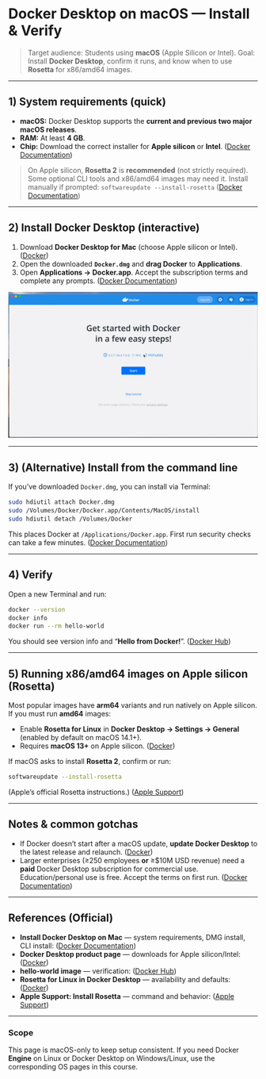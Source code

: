 # Docker Desktop on macOS — Install & Verify

> Target audience: Students using **macOS** (Apple Silicon or Intel).
> Goal: Install **Docker Desktop**, confirm it runs, and know when to use **Rosetta** for x86/amd64 images.

---

## 1) System requirements (quick)

* **macOS:** Docker Desktop supports the **current and previous two major macOS releases**.
* **RAM:** At least **4 GB**.
* **Chip:** Download the correct installer for **Apple silicon** or **Intel**. ([Docker Documentation][1])

> On Apple silicon, **Rosetta 2** is **recommended** (not strictly required). Some optional CLI tools and x86/amd64 images may need it. Install manually if prompted:
> `softwareupdate --install-rosetta` ([Docker Documentation][1])

---

## 2) Install Docker Desktop (interactive)

1. Download **Docker Desktop for Mac** (choose Apple silicon or Intel). ([Docker][2])
2. Open the downloaded **`Docker.dmg`** and **drag Docker** to **Applications**.
3. Open **Applications → Docker.app**. Accept the subscription terms and complete any prompts. ([Docker Documentation][1])

<p align="center">

<img src="asset/Docker_mac.png" alt="Docker Desktop for Mac" />

</p>


---

## 3) (Alternative) Install from the command line

If you’ve downloaded `Docker.dmg`, you can install via Terminal:

```bash
sudo hdiutil attach Docker.dmg
sudo /Volumes/Docker/Docker.app/Contents/MacOS/install
sudo hdiutil detach /Volumes/Docker
```

This places Docker at `/Applications/Docker.app`. First run security checks can take a few minutes. ([Docker Documentation][1])

---

## 4) Verify

Open a new Terminal and run:

```bash
docker --version
docker info
docker run --rm hello-world
```

You should see version info and “**Hello from Docker!**”. ([Docker Hub][3])

---

## 5) Running x86/amd64 images on Apple silicon (Rosetta)

Most popular images have **arm64** variants and run natively on Apple silicon. If you must run **amd64** images:

* Enable **Rosetta for Linux** in **Docker Desktop → Settings → General** (enabled by default on macOS 14.1+).
* Requires **macOS 13+** on Apple silicon. ([Docker][4])

If macOS asks to install **Rosetta 2**, confirm or run:

```bash
softwareupdate --install-rosetta
```

(Apple’s official Rosetta instructions.) ([Apple Support][5])

---

## Notes & common gotchas

* If Docker doesn’t start after a macOS update, **update Docker Desktop** to the latest release and relaunch. ([Docker][6])
* Larger enterprises (≥250 employees **or** ≥\$10M USD revenue) need a **paid** Docker Desktop subscription for commercial use. Education/personal use is free. Accept the terms on first run. ([Docker Documentation][1])

---

## References (Official)

* **Install Docker Desktop on Mac** — system requirements, DMG install, CLI install: ([Docker Documentation][1])
* **Docker Desktop product page** — downloads for Apple silicon/Intel: ([Docker][2])
* **hello-world image** — verification: ([Docker Hub][3])
* **Rosetta for Linux in Docker Desktop** — availability and defaults: ([Docker][4])
* **Apple Support: Install Rosetta** — command and behavior: ([Apple Support][5])

---

### Scope

This page is macOS-only to keep setup consistent. If you need Docker **Engine** on Linux or Docker Desktop on Windows/Linux, use the corresponding OS pages in this course.

[1]: https://docs.docker.com/desktop/setup/install/mac-install/ "Mac | Docker Docs
"
[2]: https://www.docker.com/products/docker-desktop/ "The #1 Containerization Tool for Developers"
[3]: https://hub.docker.com/_/hello-world "hello-world - Official Image"
[4]: https://www.docker.com/blog/docker-desktop-4-25/ "Enhanced productivity and speed with Rosetta for Linux GA"
[5]: https://support.apple.com/en-us/102527 "If you need to install Rosetta on Mac"
[6]: https://www.docker.com/blog/incident-update-docker-desktop-for-mac/ "Incident Update: Docker Desktop for Mac"
